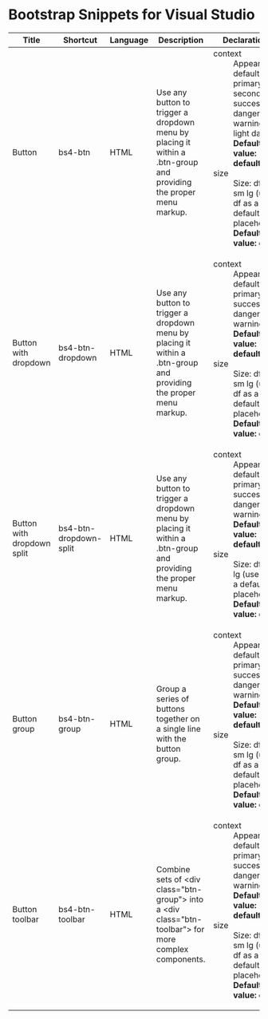 # Bootstrap Snippets for Visual Studio

Title | Shortcut | Language | Description | Declarations
--- | --- | --- | --- | ---
Button | bs4-btn | HTML | Use any button to trigger a dropdown menu by placing it within a .btn-group and providing the proper menu markup. | <dl><dt>context</dt><dd>Appearance: default primary secondary success danger warning info light dark<br><strong>Default value: default</strong></dd><dt>size</dt><dd>Size: df xs sm lg (use df as a default placeholder)<br><strong>Default value: df</strong></dd></dl>
Button with dropdown | bs4-btn-dropdown | HTML | Use any button to trigger a dropdown menu by placing it within a .btn-group and providing the proper menu markup. | <dl><dt>context</dt><dd>Appearance: default primary success danger warning info<br><strong>Default value: default</strong></dd><dt>size</dt><dd>Size: df xs sm lg (use df as a default placeholder)<br><strong>Default value: df</strong></dd></dl>
Button with dropdown split | bs4-btn-dropdown-split | HTML | Use any button to trigger a dropdown menu by placing it within a .btn-group and providing the proper menu markup. | <dl><dt>context</dt><dd>Appearance: default primary success danger warning info<br><strong>Default value: default</strong></dd><dt>size</dt><dd>Size: df sm lg (use df as a default placeholder)<br><strong>Default value: df</strong></dd></dl>
Button group | bs4-btn-group | HTML | Group a series of buttons together on a single line with the button group. | <dl><dt>context</dt><dd>Appearance: default primary success danger warning info<br><strong>Default value: default</strong></dd><dt>size</dt><dd>Size: df xs sm lg (use df as a default placeholder)<br><strong>Default value: df</strong></dd></dl>
Button toolbar | bs4-btn-toolbar | HTML | Combine sets of &lt;div class&#x3D;&quot;btn-group&quot;&gt; into a &lt;div class&#x3D;&quot;btn-toolbar&quot;&gt; for more complex components. | <dl><dt>context</dt><dd>Appearance: default primary success danger warning info<br><strong>Default value: default</strong></dd><dt>size</dt><dd>Size: df xs sm lg (use df as a default placeholder)<br><strong>Default value: df</strong></dd></dl>
